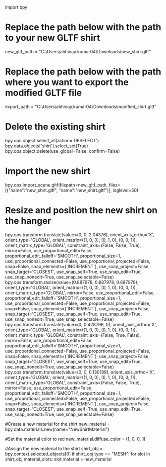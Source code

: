 import bpy

# Replace the path below with the path to your new GLTF shirt
new_gltf_path = "C:\\Users\\abhinay.kumar04\\Downloads\\new_shirt.gltf"

# Replace the path below with the path where you want to export the modified GLTF file
export_path = "C:\\Users\\abhinay.kumar04\\Downloads\\modified_shirt.gltf"

# Delete the existing shirt
bpy.ops.object.select_all(action='DESELECT')
bpy.data.objects['shirt'].select_set(True)
bpy.ops.object.delete(use_global=False, confirm=False)

# Import the new shirt
bpy.ops.import_scene.gltf(filepath=new_gltf_path, files=[{"name":"new_shirt.gltf", "name":"new_shirt.gltf"}], loglevel=50)

# Resize and position the new shirt on the hanger
bpy.ops.transform.translate(value=(0, 0, 2.04376), orient_axis_ortho='X', orient_type='GLOBAL', orient_matrix=((1, 0, 0), (0, 1, 0), (0, 0, 1)), orient_matrix_type='GLOBAL', constraint_axis=(False, False, True), mirror=False, use_proportional_edit=False, proportional_edit_falloff='SMOOTH', proportional_size=1, use_proportional_connected=False, use_proportional_projected=False, snap=False, snap_elements={'INCREMENT'}, use_snap_project=False, snap_target='CLOSEST', use_snap_self=True, use_snap_edit=True, use_snap_nonedit=True, use_snap_selectable=False)
bpy.ops.transform.resize(value=(0.887978, 0.887978, 0.887978), orient_type='GLOBAL', orient_matrix=((1, 0, 0), (0, 1, 0), (0, 0, 1)), orient_matrix_type='GLOBAL', mirror=False, use_proportional_edit=False, proportional_edit_falloff='SMOOTH', proportional_size=1, use_proportional_connected=False, use_proportional_projected=False, snap=False, snap_elements={'INCREMENT'}, use_snap_project=False, snap_target='CLOSEST', use_snap_self=True, use_snap_edit=True, use_snap_nonedit=True, use_snap_selectable=False)
bpy.ops.transform.translate(value=(0, 0.428799, 0), orient_axis_ortho='X', orient_type='GLOBAL', orient_matrix=((1, 0, 0), (0, 1, 0), (0, 0, 1)), orient_matrix_type='GLOBAL', constraint_axis=(False, True, False), mirror=False, use_proportional_edit=False, proportional_edit_falloff='SMOOTH', proportional_size=1, use_proportional_connected=False, use_proportional_projected=False, snap=False, snap_elements={'INCREMENT'}, use_snap_project=False, snap_target='CLOSEST', use_snap_self=True, use_snap_edit=True, use_snap_nonedit=True, use_snap_selectable=False)
bpy.ops.transform.translate(value=(0, 0, 0.130189), orient_axis_ortho='X', orient_type='GLOBAL', orient_matrix=((1, 0, 0), (0, 1, 0), (0, 0, 1)), orient_matrix_type='GLOBAL', constraint_axis=(False, False, True), mirror=False, use_proportional_edit=False, proportional_edit_falloff='SMOOTH', proportional_size=1, use_proportional_connected=False, use_proportional_projected=False, snap=False, snap_elements={'INCREMENT'}, use_snap_project=False, snap_target='CLOSEST', use_snap_self=True, use_snap_edit=True, use_snap_nonedit=True, use_snap_selectable=False)

#Create a new material for the shirt
new_material = bpy.data.materials.new(name="NewShirtMaterial")

#Set the material color to red
new_material.diffuse_color = (1, 0, 0, 1)

#Assign the new material to the shirt
shirt_obj = bpy.context.selected_objects[0]
if shirt_obj.type == "MESH":
for slot in shirt_obj.material_slots:
slot.material = new_material
